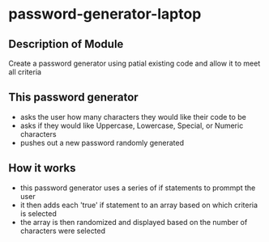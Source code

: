 # password-generator-laptop
 ## Description of Module
 Create a password generator using patial existing code and allow it to meet all criteria 

 ## This password generator
 - asks the user how many characters they would like their code to be
 - asks if they would like Uppercase, Lowercase, Special, or Numeric characters
 - pushes out a new password randomly generated

 ## How it works
 - this password generator uses a series of if statements to prommpt the user 
 - it then adds each 'true' if statement to an array based on which criteria is selected
 - the array is then randomized and displayed based on the number of characters were selected